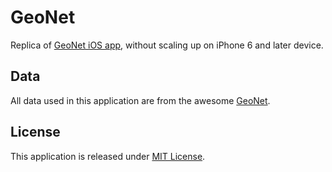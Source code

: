 # GeoNet

Replica of [GeoNet iOS app](https://itunes.apple.com/nz/app/geonet-quake/id533054360?mt=8), without scaling up on iPhone 6 and later device.

## Data

All data used in this application are from the awesome [GeoNet](https://www.geonet.org.nz/).

## License

This application is released under [MIT License](LICENSE).
